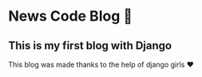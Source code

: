 # News Code Blog 📝
## This is my first blog with Django 
This blog was made thanks to the help of django girls ❤
